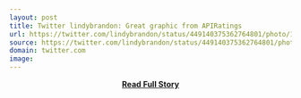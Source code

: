 ```yaml
---
layout: post
title: Twitter lindybrandon: Great graphic from APIRatings 
url: https://twitter.com/lindybrandon/status/449140375362764801/photo/1
source: https://twitter.com/lindybrandon/status/449140375362764801/photo/1
domain: twitter.com
image: 
---
```


<p></p>
<center><p><a href="https://twitter.com/lindybrandon/status/449140375362764801/photo/1" style='padding:25px; font-sze:18px; font-weight: bold;'>Read Full Story</a></p></center>
